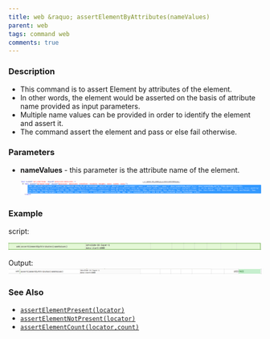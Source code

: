 ```yaml
---
title: web &raquo; assertElementByAttributes(nameValues)
parent: web
tags: command web
comments: true
---
```


### Description

- This command is to assert Element by attributes of the element.
- In other words, the element would be asserted on the basis of attribute name provided as input parameters.
- Multiple   name values  can be provided in order to identify the element and assert it.
- The command assert the element and pass or else fail otherwise.

### Parameters

- **nameValues** - this parameter is the attribute name of the element.  
      
      
   ![](image/assertElementByAttributes_01.png)  
      
    

### Example

script:

![](image/assertElementByAttributes_02.png)

Output:<br/>
![](image/assertElementByAttributes_03.png)

### See Also

- [`assertElementPresent(locator)`](assertElementPresent(locator).html)
- [`assertElementNotPresent(locator)`](assertElementNotPresent(locator).html)
- [`assertElementCount(locator,count)`](assertElementCount(locator,count).html)